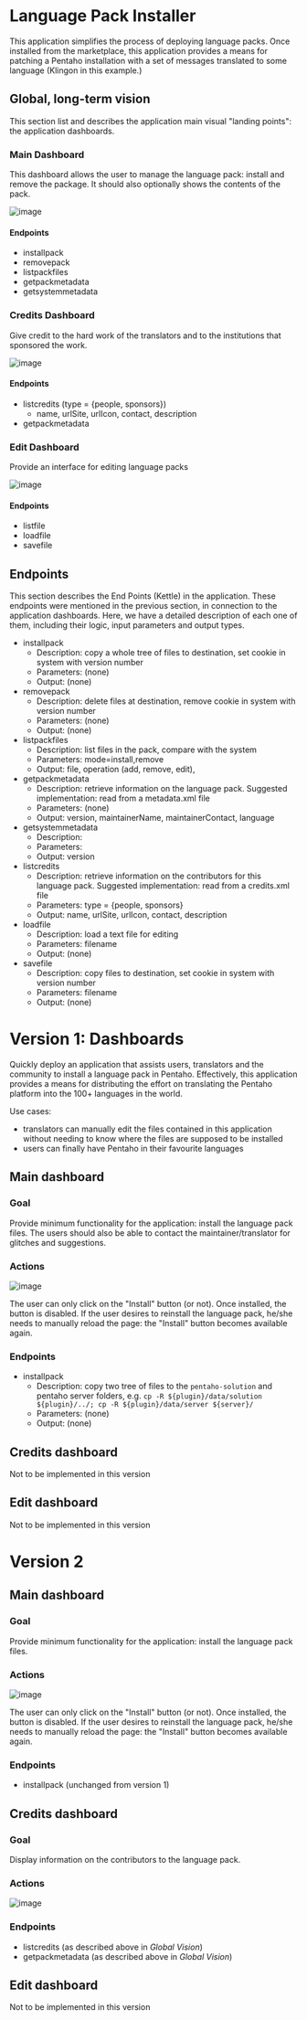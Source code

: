 

Language Pack Installer
=============

This application simplifies the process of deploying language packs.
Once installed from the marketplace, this application provides a means for patching a Pentaho installation with a set of messages translated to some language (Klingon in this example.)

## Global, long-term vision

This section list and describes the application main visual "landing points":
the application dashboards.

### Main Dashboard

This dashboard allows the user to manage the language pack: install and remove the package. 
It should also optionally shows the contents of the pack. 

![image](img/mockup_main.png)


#### Endpoints

* installpack
* removepack
* listpackfiles
* getpackmetadata
* getsystemmetadata


### Credits Dashboard

Give credit to the hard work of the translators and to the institutions that sponsored the work.

![image](img/mockup_credits.png)

#### Endpoints

* listcredits (type = {people, sponsors})
  * name, urlSite, urlIcon, contact, description
* getpackmetadata

### Edit Dashboard
Provide an interface for editing language packs

![image](img/mockup_edit.png)

#### Endpoints
* listfile
* loadfile
* savefile

Endpoints
---------

This section describes the End Points (Kettle) in the application. These
endpoints were mentioned in the previous section, in connection to the
application dashboards. Here, we have a detailed description of each one of
them, including their logic, input parameters and output types.
  
* installpack
 	* Description:	copy a whole tree of files to destination, set cookie in system with version number
	* Parameters: (none)
	* Output: (none)
* removepack
	* Description:	delete files at destination, remove cookie in system with version number
	* Parameters: (none)
	* Output: (none)
* listpackfiles
 	* Description: list files in the pack, compare with the system
	* Parameters: mode=install,remove
	* Output: file, operation (add, remove, edit), 
* getpackmetadata
 	* Description: retrieve information on the language pack. Suggested implementation: read from a metadata.xml file
	* Parameters: (none)
	* Output: version, maintainerName, maintainerContact, language
* getsystemmetadata
	* Description:	
	* Parameters: 
  	* Output: version
* listcredits 
	* Description: retrieve information on the contributors for this language pack. Suggested implementation: read from a credits.xml file
	* Parameters: type = {people, sponsors}
  	* Output: name, urlSite, urlIcon, contact, description
* loadfile
  	* Description:	load a text file for editing
	* Parameters: filename
	* Output: (none)
* savefile
 	* Description:	copy files to destination, set cookie in system with version number
	* Parameters: filename
	* Output: (none)


# Version 1: Dashboards
Quickly deploy an application that assists users, translators and the community to install a language pack in Pentaho.
Effectively, this application provides a means for distributing the effort on translating the Pentaho platform into the 100+ languages in the world.

Use cases:

* translators can manually edit the files contained in this application without needing to know where the files are supposed to be installed
* users can finally have Pentaho in their favourite languages

## Main dashboard

### Goal

Provide minimum functionality for the application: install the language pack files.
The users should also be able to contact the maintainer/translator for glitches and suggestions.

### Actions

![image](img/mockup_main_v1.png)

The user can only click on the "Install" button (or not).
Once installed, the button is disabled.
If the user desires to reinstall the language pack, he/she needs to manually reload the page: the "Install" button becomes available again.

### Endpoints
* installpack
 	* Description:	copy two tree of files to the `pentaho-solution` and pentaho server folders, e.g. `cp -R ${plugin}/data/solution ${plugin}/../; cp -R ${plugin}/data/server ${server}/`
	* Parameters: (none)
	* Output: (none)

## Credits dashboard
Not to be implemented in this version

## Edit dashboard
Not to be implemented in this version


# Version 2

## Main dashboard


### Goal

Provide minimum functionality for the application: install the language pack files.

### Actions

![image](img/mockup_main_v2.png)

The user can only click on the "Install" button (or not).
Once installed, the button is disabled.
If the user desires to reinstall the language pack, he/she needs to manually reload the page: the "Install" button becomes available again.

### Endpoints
* installpack (unchanged from version 1)


## Credits dashboard
### Goal

Display information on the contributors to the language pack.

### Actions
![image](img/mockup_credits_v2.png)

### Endpoints
* listcredits (as described above in *Global Vision*)
* getpackmetadata (as described above in *Global Vision*)
	
## Edit dashboard
Not to be implemented in this version

